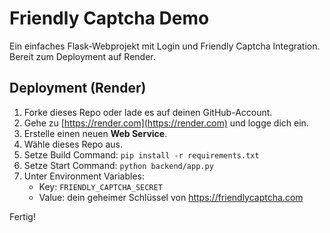 # Friendly Captcha Demo

Ein einfaches Flask-Webprojekt mit Login und Friendly Captcha Integration. Bereit zum Deployment auf Render.

## Deployment (Render)

1. Forke dieses Repo oder lade es auf deinen GitHub-Account.
2. Gehe zu [https://render.com](https://render.com) und logge dich ein.
3. Erstelle einen neuen **Web Service**.
4. Wähle dieses Repo aus.
5. Setze Build Command: `pip install -r requirements.txt`
6. Setze Start Command: `python backend/app.py`
7. Unter Environment Variables:
   - Key: `FRIENDLY_CAPTCHA_SECRET`
   - Value: dein geheimer Schlüssel von https://friendlycaptcha.com

Fertig!
